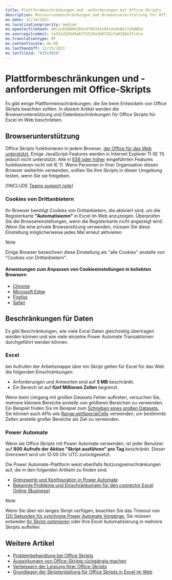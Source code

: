 ```yaml
---
title: Plattformbeschränkungen und -anforderungen mit Office-Skripts
description: Ressourcenbeschränkungen und Browserunterstützung für Office Skripts bei Verwendung mit Excel im Web
ms.date: 12/14/2021
ms.localizationpriority: medium
ms.openlocfilehash: e0c2c8108bb36dc979b33e195cdc0e0e17a586ba
ms.sourcegitcommit: 1e561d245d9ab7f2529a1b071b1fa0326e37c4ca
ms.translationtype: MT
ms.contentlocale: de-DE
ms.lasthandoff: 12/15/2021
ms.locfileid: "61513629"
---
```

# <a name="platform-limits-and-requirements-with-office-scripts"></a>Plattformbeschränkungen und -anforderungen mit Office-Skripts

Es gibt einige Plattformeinschränkungen, die Sie beim Entwickeln von Office Skripts beachten sollten. In diesem Artikel werden die Browserunterstützung und Datenbeschränkungen für Office Skripts für Excel im Web beschrieben.

## <a name="browser-support"></a>Browserunterstützung

Office Skripts funktionieren in jedem Browser, [der Office für das Web unterstützt.](https://support.microsoft.com/office/ad1303e0-a318-47aa-b409-d3a5eb44e452) Einige JavaScript-Features werden in Internet Explorer 11 (IE 11) jedoch nicht unterstützt. Alle in [ES6 oder höher](https://www.w3schools.com/Js/js_es6.asp) eingeführten Features funktionieren nicht mit IE 11. Wenn Personen in Ihrer Organisation diesen Browser weiterhin verwenden, sollten Sie Ihre Skripts in dieser Umgebung testen, wenn Sie sie freigeben.

[!INCLUDE [Teams support note](../includes/teams-support-note.md)]

### <a name="third-party-cookies"></a>Cookies von Drittanbietern

Ihr Browser benötigt Cookies von Drittanbietern, die aktiviert sind, um die Registerkarte **"Automatisieren"** in Excel im Web anzuzeigen. Überprüfen Sie die Browsereinstellungen, wenn die Registerkarte nicht angezeigt wird. Wenn Sie eine private Browsersitzung verwenden, müssen Sie diese Einstellung möglicherweise jedes Mal erneut aktivieren.

> [!NOTE]
> Einige Browser bezeichnen diese Einstellung als "alle Cookies" anstelle von "Cookies von Drittanbietern".

#### <a name="instructions-for-adjusting-cookie-settings-in-popular-browsers"></a>Anweisungen zum Anpassen von Cookieeinstellungen in beliebten Browsern

- [Chrome](https://support.google.com/chrome/answer/95647)
- [Microsoft Edge](https://support.microsoft.com/microsoft-edge/597f04f2-c0ce-f08c-7c2b-541086362bd2)
- [Firefox](https://support.mozilla.org/kb/disable-third-party-cookies)
- [Safari](https://support.apple.com/guide/safari/manage-cookies-and-website-data-sfri11471/mac)

## <a name="data-limits"></a>Beschränkungen für Daten

Es gibt Beschränkungen, wie viele Excel Daten gleichzeitig übertragen werden können und wie viele einzelne Power Automate Transaktionen durchgeführt werden können.

### <a name="excel"></a>Excel

bei Aufrufen der Arbeitsmappe über ein Skript gelten für Excel für das Web die folgenden Einschränkungen:

- Anforderungen und Antworten sind auf **5 MB** beschränkt.
- Ein Bereich ist auf **fünf Millionen Zellen** begrenzt.

Wenn beim Umgang mit großen Datasets Fehler auftreten, versuchen Sie, mehrere kleinere Bereiche anstelle von größeren Bereichen zu verwenden. Ein Beispiel finden Sie im Beispiel zum [Schreiben eines großen Datasets.](../resources/samples/write-large-dataset.md) Sie können auch APIs wie [Range.getSpecialCells](/javascript/api/office-scripts/excelscript/excelscript.range#getSpecialCells_cellType__cellValueType_) verwenden, um bestimmte Zellen anstelle großer Bereiche als Ziel zu verwenden.

### <a name="power-automate"></a>Power Automate

Wenn sie Office Skripts mit Power Automate verwenden, ist jeder Benutzer auf **800 Aufrufe der Aktion "Skript ausführen" pro Tag** beschränkt. Dieser Grenzwert wird um 12:00 Uhr UTC zurückgesetzt.

Die Power Automate-Plattform weist ebenfalls Nutzungseinschränkungen auf, die in den folgenden Artikeln zu finden sind.

- [Grenzwerte und Konfiguration in Power Automate](/power-automate/limits-and-config)
- [Bekannte Probleme und Einschränkungen für den connector Excel Online (Business)](/connectors/excelonlinebusiness/#known-issues-and-limitations)

> [!NOTE]
> Wenn Sie über ein langes Skript verfügen, beachten Sie das Timeout von [120 Sekunden für synchrone Power Automate Vorgänge.](/power-automate/limits-and-config#timeout) Sie müssen entweder [Ihr Skript optimieren](../develop/web-client-performance.md) oder Ihre Excel Automatisierung in mehrere Skripts aufteilen.

## <a name="see-also"></a>Weitere Artikel

- [Problembehandlung bei Office Skripts](troubleshooting.md)
- [Auswirkungen von Office-Skripts rückgängig machen](undo.md)
- [Verbessern der Leistung Ihrer Office-Skripts](../develop/web-client-performance.md)
- [Grundlagen der Skripterstellung für Office Skripts in Excel im Web](../develop/scripting-fundamentals.md)
